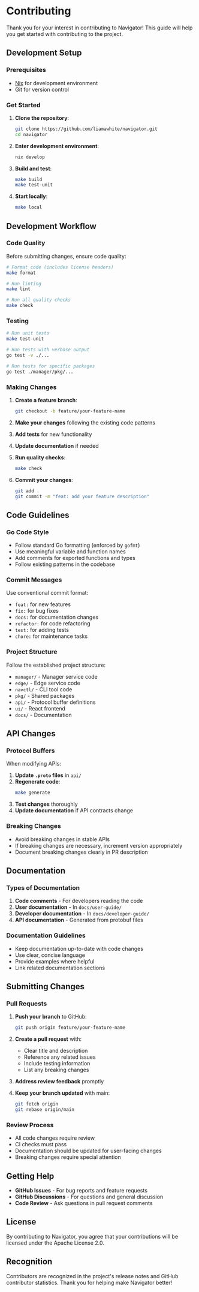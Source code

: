 # Contributing

Thank you for your interest in contributing to Navigator! This guide will help you get started with contributing to the project.

## Development Setup

### Prerequisites

- [Nix](https://nixos.org/download.html) for development environment
- Git for version control

### Get Started

1. **Clone the repository**:
   ```bash
   git clone https://github.com/liamawhite/navigator.git
   cd navigator
   ```

2. **Enter development environment**:
   ```bash
   nix develop
   ```

3. **Build and test**:
   ```bash
   make build
   make test-unit
   ```

4. **Start locally**:
   ```bash
   make local
   ```

## Development Workflow

### Code Quality

Before submitting changes, ensure code quality:

```bash
# Format code (includes license headers)
make format

# Run linting
make lint

# Run all quality checks
make check
```

### Testing

```bash
# Run unit tests
make test-unit

# Run tests with verbose output
go test -v ./...

# Run tests for specific packages
go test ./manager/pkg/...
```

### Making Changes

1. **Create a feature branch**:
   ```bash
   git checkout -b feature/your-feature-name
   ```

2. **Make your changes** following the existing code patterns

3. **Add tests** for new functionality

4. **Update documentation** if needed

5. **Run quality checks**:
   ```bash
   make check
   ```

6. **Commit your changes**:
   ```bash
   git add .
   git commit -m "feat: add your feature description"
   ```

## Code Guidelines

### Go Code Style

- Follow standard Go formatting (enforced by `gofmt`)
- Use meaningful variable and function names
- Add comments for exported functions and types
- Follow existing patterns in the codebase

### Commit Messages

Use conventional commit format:
- `feat:` for new features
- `fix:` for bug fixes
- `docs:` for documentation changes
- `refactor:` for code refactoring
- `test:` for adding tests
- `chore:` for maintenance tasks

### Project Structure

Follow the established project structure:
- `manager/` - Manager service code
- `edge/` - Edge service code
- `navctl/` - CLI tool code
- `pkg/` - Shared packages
- `api/` - Protocol buffer definitions
- `ui/` - React frontend
- `docs/` - Documentation

## API Changes

### Protocol Buffers

When modifying APIs:

1. **Update `.proto` files** in `api/`
2. **Regenerate code**:
   ```bash
   make generate
   ```
3. **Test changes** thoroughly
4. **Update documentation** if API contracts change

### Breaking Changes

- Avoid breaking changes in stable APIs
- If breaking changes are necessary, increment version appropriately
- Document breaking changes clearly in PR description

## Documentation

### Types of Documentation

1. **Code comments** - For developers reading the code
2. **User documentation** - In `docs/user-guide/`
3. **Developer documentation** - In `docs/developer-guide/`
4. **API documentation** - Generated from protobuf files

### Documentation Guidelines

- Keep documentation up-to-date with code changes
- Use clear, concise language
- Provide examples where helpful
- Link related documentation sections

## Submitting Changes

### Pull Requests

1. **Push your branch** to GitHub:
   ```bash
   git push origin feature/your-feature-name
   ```

2. **Create a pull request** with:
   - Clear title and description
   - Reference any related issues
   - Include testing information
   - List any breaking changes

3. **Address review feedback** promptly

4. **Keep your branch updated** with main:
   ```bash
   git fetch origin
   git rebase origin/main
   ```

### Review Process

- All code changes require review
- CI checks must pass
- Documentation should be updated for user-facing changes
- Breaking changes require special attention

## Getting Help

- **GitHub Issues** - For bug reports and feature requests
- **GitHub Discussions** - For questions and general discussion
- **Code Review** - Ask questions in pull request comments

## License

By contributing to Navigator, you agree that your contributions will be licensed under the Apache License 2.0.

## Recognition

Contributors are recognized in the project's release notes and GitHub contributor statistics. Thank you for helping make Navigator better!